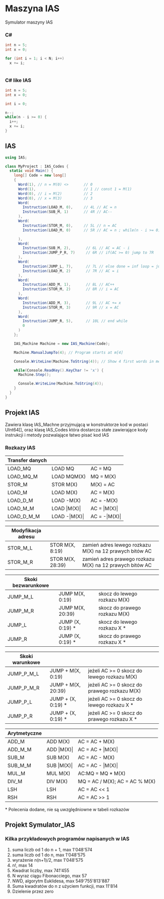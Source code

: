 # Maszyna IAS
Symulator maszyny IAS

### C#

```C#
int n = 5;
int x = 0;

for (int i = 1; i < N; i++)
  x += i;
           
```

### C# like IAS

```C#
int n = 5;
int x = 0;

int i = 0;

n--;
while(n - i >= 0) {
  i++;
  x += i;
}
```

## IAS

```C#
using IAS;

class MyProject : IAS_Codes {
  static void Main() {
    long[] Code = new long[]
    {
      Word(1), // n = M(0) <>       // 0
      Word(1),                      // 1 // const 1 = M(1)
      Word(0), // i = M(2)          // 2
      Word(0), // x = M(3)          // 3
      Word(
        Instruction(LOAD_M, 0),     // 4L // AC = n
        Instruction(SUB_M, 1)       // 4R // AC--
      ),
      Word(
        Instruction(STOR_M, 0),     // 5L // n = AC 
        Instruction(LOAD_M, 0)      // 5R // AC = n ; while(n - i >= 0)

      ),
      Word(
        Instruction(SUB_M, 2),       // 6L // AC = AC - i
        Instruction(JUMP_P_R, 7)     // 6R // if(AC >= 0) jump to 7R
      ),
      Word(
        Instruction(JUMP_L, 7),      // 7L // else done = inf loop = jump to 7L
        Instruction(LOAD_M, 2)       // 7R // AC = i
      ),
      Word(
        Instruction(ADD_M, 1),       // 8L // AC++
        Instruction(STOR_M, 2)       // 8R // i = AC
      ),
      Word(
        Instruction(ADD_M, 3),       // 9L // AC += x
        Instruction(STOR_M, 3)       // 9R // x = AC
      ),
      Word(
        Instruction(JUMP_R, 5),      // 10L // end while
        0
      )
    };

    IAS_Machine Machine = new IAS_Machine(Code);

    Machine.ManualJumpTo(4); // Program starts at m[4]

    Console.WriteLine(Machine.ToString(4)); // Show 4 first words in memory - m[0-3]

    while(Console.ReadKey().KeyChar != 'x') {
      Machine.Step();

      Console.WriteLine(Machine.ToString(4));
    }
  }
}

```

## Projekt IAS
Zawiera klasę IAS_Machne przyjmującą w konstruktorze kod w postaci UInt64[], 
oraz klasę IAS_Codes która dostarcza stałe zawierające kody instrukcji i 
metody pozwalające łatwo pisać kod IAS

### Rozkazy IAS

| Transfer danych |              |                |
| ------------- | -------------- |--------------- |
| LOAD_MQ       | LOAD MQ        | AC = MQ        |
| LOAD_MQ_M     | LOAD MQM(X)    | MQ = M(X)      |
| STOR_M        | STOR M(X)      | M(X) = AC      |
| LOAD_M        | LOAD M(X)      | AC = M(X)      |
| LOAD_D_M      | LOAD -M(X)     | AC = -M(X)     |
| LOAD_M_M      | LOAD \|M(X)\|  | AC = \|M(X)\|  |
| LOAD_D_M_M    | LOAD -\|M(X)\| | AC = -\|M(X)\| |

| Modyfikacja adresu |              |                                                          |
| -------------- | ---------------- | -------------------------------------------------------- |
| STOR_M_L       | STOR M(X, 8:19)  | zamień adres lewego rozkazu M(X) na 12 prawych bitów AC  |
| STOR_M_R       | STOR M(X, 28:39) | zamień adres prawego rozkazu M(X) na 12 prawych bitów AC |

| Skoki bezwarunkowe |             |                               |
| ------------- | ---------------- | ------------------------------|
| JUMP_M_L      | JUMP M(X, 0:19)  | skocz do lewego rozkazu M(X)  |
| JUMP_M_R      | JUMP M(X, 20:39) | skocz do prawego rozkazu M(X) |
| JUMP_L        | JUMP (X, 0:19) * | skocz do lewego rozkazu X   * |
| JUMP_R        | JUMP (X, 0:19) * | skocz do prawego rozkazu X  * |

| Skoki warunkowe |                    |                                              |
| --------------- | ------------------ | ---------------------------------------------|
| JUMP_P_M_L      | JUMP + M(X, 0:19)  | jeżeli AC >= 0 skocz do lewego rozkazu M(X)  |
| JUMP_P_M_R      | JUMP + M(X, 20:39) | jeżeli AC >= 0 skocz do prawego rozkazu M(X) |
| JUMP_P_L        | JUMP + (X, 0:19) * | jeżeli AC >= 0 skocz do lewego rozkazu X   * |
| JUMP_P_R        | JUMP + (X, 0:19) * | jeżeli AC >= 0 skocz do prawego rozkazu X  * |

| Arytmetyczne |              |                                |
| ------------ | ------------ | -------------------------------|
| ADD_M        | ADD M(X)     | AC = AC + M(X)                 |
| ADD_M_M      | ADD \|M(X)\| | AC = AC + \|M(X)\|             |
| SUB_M        | SUB M(X)     | AC = AC - M(X)                 |
| SUB_M_M      | SUB \|M(X)\| | AC = AC - \|M(X)\|             |
| MUL_M        | MUL M(X)     | AC:MQ = MQ * M(X)              |
| DIV_M        | DIV M(X)     | MQ = AC / M(X); AC = AC % M(X) |
| LSH          | LSH          | AC = AC << 1                   |
| RSH          | RSH          | AC = AC >> 1                   |

\* Polecenia dodane, nie są uwzględniowne w tabeli rozkazów

## Projekt Symulator_IAS

### Kilka przykładowych programów napisanych w IAS
1) suma liczb od 1 do n + 1, max 1'048'574
2) suma liczb od 1 do n, max 1'048'575
3) wyrażenie n(n+1)/2, max 1'048'575
4) n!, max 14
5) Kwadrat liczby, max 741'455
6) N wyraz ciągu Fibonacciego, max 57
7) NWD, algorytm Euklidesa, max 549'755'813'887
8) Suma kwadratów do n z użyciem funkcji, max 11'814
9) Dzielenie przez zero
